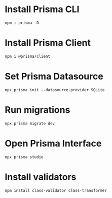 # Install Prisma CLI
```
npm i prisma -D
```

# Install Prisma Client
```
npm i @prisma/client
```

# Set Prisma Datasource
```
npx prisma init --datasource-provider SQLite
```

# Run migrations
```
npx prisma migrate dev
```

# Open Prisma Interface
```
npx prisma studio
```

# Install validators
```
npm install class-validator class-transformer
```
